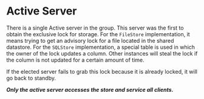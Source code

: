 # Active Server

There is a single Active server in the group. This server was the first to obtain the exclusive lock for storage. For the `FileStore` implementation, it means trying to get an advisory lock for a file located in the shared datastore. For the `SQLStore` implementation, a special table is used in which the owner of the lock updates a column. Other instances will steal the lock if the column is not updated for a certain amount of time.

If the elected server fails to grab this lock because it is already locked, it will go back to standby.

***Only the active server accesses the store and service all clients.***
